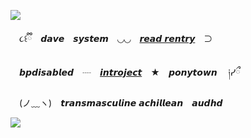 ![](https://files.catbox.moe/6boz10.png)

　૮꒰ྀི　𝙙𝙖𝙫𝙚　𝙨𝙮𝙨𝙩𝙚𝙢　◡◡　[𝙧𝙚𝙖𝙙 𝙧𝙚𝙣𝙩𝙧𝙮](https://rentry.co/hisknightoftime)　⊃

 　𝙗𝙥𝙙𝙞𝙨𝙖𝙗𝙡𝙚𝙙　┈　[𝙞𝙣𝙩𝙧𝙤𝙟𝙚𝙘𝙩](https://mspaintadventures.fandom.com/wiki/Dave_Strider)　★　𝙥𝙤𝙣𝙮𝙩𝙤𝙬𝙣 　༏ᓯྀ

  　(ノ﹏ヽ)　𝙩𝙧𝙖𝙣𝙨𝙢𝙖𝙨𝙘𝙪𝙡𝙞𝙣𝙚 𝙖𝙘𝙝𝙞𝙡𝙡𝙚𝙖𝙣　𝙖𝙪𝙙𝙝𝙙

![](https://files.catbox.moe/wdr3b3.png)
